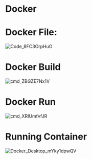 # Docker

# Docker File:

![Code_8FC3OrpHuO](https://user-images.githubusercontent.com/76946921/227792005-9dc2676c-ae13-49f2-ac14-01625a18efb5.png)

# Docker Build
![cmd_ZBGZE7Nx1V](https://user-images.githubusercontent.com/76946921/227792051-844bef12-71be-4468-a6ea-bff01499b2d0.png)

# Docker Run
![cmd_XRIUmfvfJR](https://user-images.githubusercontent.com/76946921/227792075-53ba91fb-3127-4d3d-a5a8-ac78a9fd1a67.png)

# Running Container
![Docker_Desktop_mYky1dpwQV](https://user-images.githubusercontent.com/76946921/227792115-6157ee6a-6960-4be5-8871-54c5c3c9bbe7.png)
